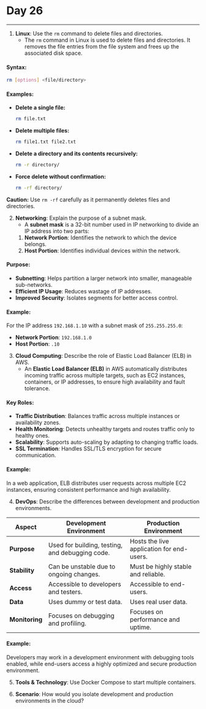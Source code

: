 # Day 26

---

1. **Linux**: Use the `rm` command to delete files and directories.
   * The `rm` command in Linux is used to delete files and directories. It removes the file entries from the file system and frees up the associated disk space.  

#### Syntax:  
```bash
rm [options] <file/directory>
```

#### Examples:  
- **Delete a single file:**  
  ```bash
  rm file.txt
  ```  
- **Delete multiple files:**  
  ```bash
  rm file1.txt file2.txt
  ```  
- **Delete a directory and its contents recursively:**  
  ```bash
  rm -r directory/
  ```  
- **Force delete without confirmation:**  
  ```bash
  rm -rf directory/
  ```  
**Caution:** Use `rm -rf` carefully as it permanently deletes files and directories.


2. **Networking**: Explain the purpose of a subnet mask.
   * A **subnet mask** is a 32-bit number used in IP networking to divide an IP address into two parts:
    1. **Network Portion**: Identifies the network to which the device belongs.  
    2. **Host Portion**: Identifies individual devices within the network.  

#### Purpose:
- **Subnetting**: Helps partition a larger network into smaller, manageable sub-networks.
- **Efficient IP Usage**: Reduces wastage of IP addresses.
- **Improved Security**: Isolates segments for better access control.

#### Example:
For the IP address `192.168.1.10` with a subnet mask of `255.255.255.0`:
- **Network Portion**: `192.168.1.0`
- **Host Portion**: `.10`


3. **Cloud Computing**: Describe the role of Elastic Load Balancer (ELB) in AWS.
   * An **Elastic Load Balancer (ELB)** in AWS automatically distributes incoming traffic across multiple targets, such as EC2 instances, containers, or IP addresses, to ensure high availability and fault tolerance.  

#### Key Roles:
- **Traffic Distribution**: Balances traffic across multiple instances or availability zones.  
- **Health Monitoring**: Detects unhealthy targets and routes traffic only to healthy ones.  
- **Scalability**: Supports auto-scaling by adapting to changing traffic loads.  
- **SSL Termination**: Handles SSL/TLS encryption for secure communication.  

#### Example:
In a web application, ELB distributes user requests across multiple EC2 instances, ensuring consistent performance and high availability.


4. **DevOps**: Describe the differences between development and production environments.

| **Aspect**             | **Development Environment**                      | **Production Environment**              |  
|-------------------------|--------------------------------------------------|-----------------------------------------|  
| **Purpose**             | Used for building, testing, and debugging code. | Hosts the live application for end-users. |  
| **Stability**           | Can be unstable due to ongoing changes.         | Must be highly stable and reliable.      |  
| **Access**              | Accessible to developers and testers.           | Accessible to end-users.                 |  
| **Data**                | Uses dummy or test data.                        | Uses real user data.                     |  
| **Monitoring**          | Focuses on debugging and profiling.             | Focuses on performance and uptime.       |  

#### Example:
Developers may work in a development environment with debugging tools enabled, while end-users access a highly optimized and secure production environment.


5. **Tools & Technology**: Use Docker Compose to start multiple containers.

6. **Scenario**: How would you isolate development and production environments in the cloud?





